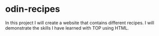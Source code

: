 # odin-recipes

In this project I will create a website that contains different recipes. I will demonstrate the skills I have learned with TOP using HTML.